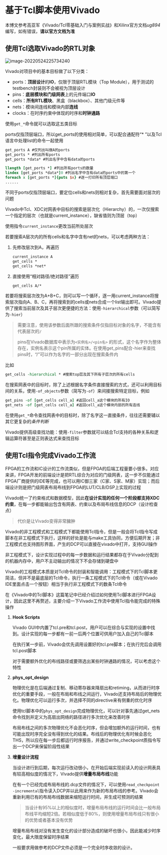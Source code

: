 # 基于Tcl脚本使用Vivado

本博文参考高亚军《Vivado/Tcl零基础入门与案例实战》和Xilinx官方文档*ug894*编写，如有错误，**请以官方文档为准**

## 使用Tcl选取Vivado的RTL对象

![image-20220524225734240](基于Tcl脚本使用Vivado.assets/image-20220524225734240.png)

Vivado对项目中的基本目标做了以下分类：

* ports：**顶层设计**的**IO**，仅限于顶层RTL模块（Top Module），用于测试的testbench封装则不会被视为顶层设计
* pins：**底层模块和门级网表**上的元件端口**IO**
* cells：**所有RTL模块**、黑盒（blackbox）、其他门级元件等
* nets：模块间连线和模块内部**连线**
* clocks：在时序约束中体现的时序和**时钟通路**

使用`get_*`命令就可以选取这五类目标

ports仅指顶层端口，所以get_ports的使用相对简单，可以配合通配符“* ”以及Tcl语言中处理list的命令一起使用

```tcl
get_ports A #仅列出叫做A的ports
get_ports * #列出所有ports
get_ports *data* #列出名字中含有data的ports

llength [get_ports *] #列出所有ports的数量
lindex [get_ports *data*]0 #列出名字中含有data的ports中的第一个
foreach x [get_ports *]{puts $x} #逐一打印所有顶层端口
......
```

不同于ports仅指顶层端口，要定位cells和nets则相对复杂，首先需要面对层次的问题

Vivado中Tcl、XDC对网表中目标的搜索是层次化（Hierarchy）的，一次仅搜索一个指定的层次（也就是current_instance），缺省值则为顶层（top）

使用指令`current_instance`更改当前所处层次

若要搜索A层次内的所有cells和名字中含有net的nets，可以考虑两种方法：

1. 先修改层次到A，再遍历

    ```tcl
    current_instance A
    get_cells *
    get_cells *net*
    ```

2. 直接使用“相对路径/绝对路径”遍历

    ```tcl
    get_cells A/*
    ```

若要将搜索层次改为A+B+C，则可以写一个循环，逐一用current_instance将搜索层次指向A、B、C，再将搜索到的cells或nets合成一个list输出即可。Vivado提供了搜索当前层次及其子层次更便捷的方法：使用`-hierarchical`参数（可以简写为`-hier`）

> 需要注意，使用该参数后面所跟的搜索条件仅指目标对象的名字，不能含有代表层次的`/`
>
> pins在Vivado数据库中表示为`<实例名>/<pin名>` 的形式，这个名字作为整体存在，实例名表示这个pin所属的实体。在使用get_pins配合-hier来查找pins时，“/”可以作为名字的一部分出现在搜索条件内

比如

```tcl
get_cells -hierarchical * #搜索top层及其下所有子层次的所有cells
```

在搜索网表中的目标时，除了上述根据名字条件直接搜索的方式，还可以利用目标间的关系，使用`-of_objects`参数（简写为`-of`）来间接搜索特定目标，例如

```tcl
get_pins -of [get_cells cell_a] #返回cell_a这个模块的所有IO
get_nets -of [get_cells cell_a] #返回cell_a这个模块内部的所有连线
```

在使用`get_*`命令查找网表中的目标时，除了名字这一直接条件，往往还需要辅以其它更复杂的*条件判断*

Vivado提供高级查找功能：使用`-filter`参数就可以结合Tcl支持的各种关系和逻辑运算符甚至是正则表达式来查找目标

## 使用Tcl指令完成Vivado工作流

FPGA的工作流和IC设计的工作流类似，但是FPGA的后端工程量要小很多。对应来讲，FPGA开发的前端设计是把RTL综合为对应的门级网表，这一步不仅能通过FPGA厂商提供的IDE等完成，也可以用IC御三家（C家、S家、M家）实现；而后端设计则是把门级网表布局布线到FPGA的LUT/CLB/DSP上实现的过程

Vivado统一了约束格式和数据模型，因此**在设计实现的任何一个阶段都支持XDC约束**，在每一步都能输出包含有网表、约束以及布局布线信息的DCP（设计检查点）

> 代价是让Vivado变得非常臃肿

Vivado的非工程模式和工程模式下都能使用Tcl指令，但是一般会将Tcl指令写成脚本在非工程模式下执行，这样的好处是能与make工具协同，方便后期开发；非工程模式也支持图形界面，产生的DCP可以直接在vivado中打开，支持GUI操作

非工程模式下，设计实现过程中的每一步数据和运行结果都存在于Vivado分配到的机器内存中，用户不主动输出的情况下不会存储到硬盘中

Vivado的工程模式本质是对Tcl命令的封装和智能调用：工程模式下的Tcl脚本更简洁，但并不是最底层的Tcl命令，执行一条工程模式下的Tcl命令（或在Vivado IDE里面点击一个按钮）相当于执行非工程模式下的数条Tcl命令

在《Vivado中的Tcl脚本》这篇笔记中已经介绍过如何使用Tcl脚本进行FPGA设计，因此这里不再赘述，主要介绍一下Vivado工作流中使用Tcl指令能完成的特殊操作

1. **Hook Scripts**

    Vivado GUI中内置了tcl.pre和tcl.post，用户可以在综合与实现的设置中找到。设计实现的每一步都有一前一后两个位置可供用户加入自己的Tcl脚本

    在执行某一步前，Vivado会优先调用设置好的tcl.pre脚本；在执行完后会调用tcl.post脚本

    对于需要额外优化的布线路径或要筛选出某些时钟通路的情况，可以考虑这个特性

2. **phys_opt_design**

    物理优化是在后端通过复制、移动寄存器来降扇出和retiming，从而进行时序优化的重要手段，一般在布局和布线之间运行，Vivado还支持布局后的物理优化。物理优化可以运行多次，并选择不同的directive来有侧重的优化时序

    使用tcl脚本中的`phys_opt_design`完成物理优化，可以针对事先通过get_nets命令找到并定义为高扇出网络的路径进行多次优化来改善时序

    布局布线之间的多次物理优化不会恶化时序，但会增加额外的运行时间，也有可能出现时序完全没有得到优化的结果。布线后的物理优化有时候会恶化THS，所以应在每一步后都运行时序报告，并通过write_checkpoint质指令写出一个DCP来保留阶段性结果

3. **增量设计流程**

    当设计进行到后期，每次运行改动很小，在开始后端实现前读入的设计网表具有较高相似度的情况下，Vivado提供**增量布局布线**功能

    在有一个已经完成布局布线的.dcp文件的情况下，可以使用`read_checkpoint -incremental`指令读入DCP并以此用来作为新的布局布线的参考。Vivado会重新利用已有的布局布线数据来缩短运行时间，并生成可预测的结果

    > 当设计有95%以上的相似度时，增量布局布线的运行时间会比一般布局布线平均缩短2倍。若相似度低于80%，则使用增量布局布线只有很小的优势或者基本没有优势

    增量布局布线对没有发生变化的设计部分造成的破坏也很小，因此能减少时序变化，最大限度保留时序结果

    一般要求用做参考的DCP文件必须是一个完全时序收敛的设计。